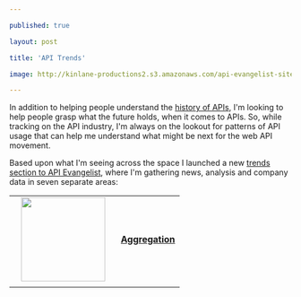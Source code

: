 ---
published: true
layout: post
title: 'API Trends'
image: http://kinlane-productions2.s3.amazonaws.com/api-evangelist-site/blog/interoperability-trends.png
---

<p>In addition to helping people understand the <a href="/history/">history of APIs</a>, I'm looking to help people grasp what the future holds, when it comes to APIs.&nbsp;So, while tracking on the API industry, I'm always on the lookout for patterns of API usage that can help me understand what might be next for the web API movement.&nbsp;
<p>Based upon what I'm seeing across the space I launched a new <a title="API Trends" href="/trends/">trends section to API Evangelist</a>, where I'm gathering news, analysis and company data in seven separate areas:
<table cellspacing="2" cellpadding="10" width="90%" align="center">
<tbody>
<tr>
<td width="175" align="center"><img src="https://s3.amazonaws.com/kinlane-productions2/api-evangelist/trends/aggregation-trend.png" alt="" width="150" align="center" /></td>
<td align="center"><a href="/trends/aggregation.php"><strong>Aggregation</strong></a></td>
</tr>
<tr>
<td colspan="2">

